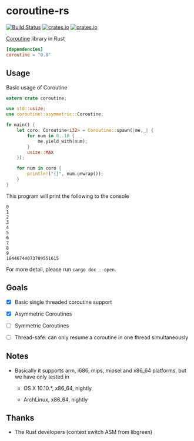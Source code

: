 # coroutine-rs

[![Build Status](https://img.shields.io/travis/rustcc/coroutine-rs.svg)](https://travis-ci.org/rustcc/coroutine-rs) [![crates.io](https://img.shields.io/crates/v/coroutine.svg)](https://crates.io/crates/coroutine) [![crates.io](https://img.shields.io/crates/l/coroutine.svg)](https://crates.io/crates/coroutine)

[Coroutine](https://en.wikipedia.org/wiki/Coroutine) library in Rust

```toml
[dependencies]
coroutine = "0.8"
```

## Usage

Basic usage of Coroutine

```rust
extern crate coroutine;

use std::usize;
use coroutine::asymmetric::Coroutine;

fn main() {
    let coro: Coroutine<i32> = Coroutine::spawn(|me,_| {
        for num in 0..10 {
            me.yield_with(num);
        }
        usize::MAX
    });

    for num in coro {
        println!("{}", num.unwrap());
    }
}
```

This program will print the following to the console

```
0
1
2
3
4
5
6
7
8
9
18446744073709551615
```

For more detail, please run `cargo doc --open`.

## Goals

- [x] Basic single threaded coroutine support

- [x] Asymmetric Coroutines

- [ ] Symmetric Coroutines

- [ ] Thread-safe: can only resume a coroutine in one thread simultaneously

## Notes

* Basically it supports arm, i686, mips, mipsel and x86_64 platforms, but we have only tested in

    - OS X 10.10.*, x86_64, nightly

    - ArchLinux, x86_64, nightly

## Thanks

- The Rust developers (context switch ASM from libgreen)
